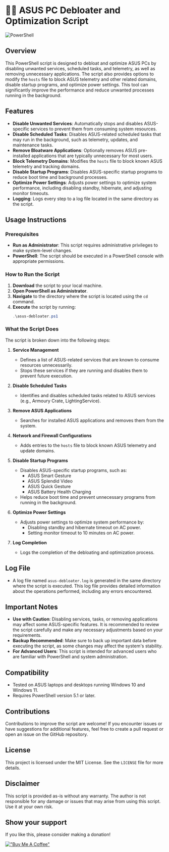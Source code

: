 # 🧹🚀 ASUS PC Debloater and Optimization Script

![PowerShell](https://img.shields.io/badge/PowerShell-%235391FE.svg?style=for-the-badge&logo=powershell&logoColor=white)

## Overview

This PowerShell script is designed to debloat and optimize ASUS PCs by disabling unwanted services, scheduled tasks, and telemetry, as well as removing unnecessary applications. The script also provides options to modify the `hosts` file to block ASUS telemetry and other related domains, disable startup programs, and optimize power settings. This tool can significantly improve the performance and reduce unwanted processes running in the background.

## Features

- **Disable Unwanted Services**: Automatically stops and disables ASUS-specific services to prevent them from consuming system resources.
- **Disable Scheduled Tasks**: Disables ASUS-related scheduled tasks that may run in the background, such as telemetry, updates, and maintenance tasks.
- **Remove Bloatware Applications**: Optionally removes ASUS pre-installed applications that are typically unnecessary for most users.
- **Block Telemetry Domains**: Modifies the `hosts` file to block known ASUS telemetry and tracking domains.
- **Disable Startup Programs**: Disables ASUS-specific startup programs to reduce boot time and background processes.
- **Optimize Power Settings**: Adjusts power settings to optimize system performance, including disabling standby, hibernate, and adjusting monitor timeouts.
- **Logging**: Logs every step to a log file located in the same directory as the script.

## Usage Instructions

### Prerequisites
- **Run as Administrator**: This script requires administrative privileges to make system-level changes.
- **PowerShell**: The script should be executed in a PowerShell console with appropriate permissions.

### How to Run the Script
1. **Download** the script to your local machine.
2. **Open PowerShell as Administrator**.
3. **Navigate** to the directory where the script is located using the `cd` command.
4. **Execute** the script by running:
   ```powershell
   .\asus-debloater.ps1
   ```

### What the Script Does

The script is broken down into the following steps:

1. **Service Management**
   - Defines a list of ASUS-related services that are known to consume resources unnecessarily.
   - Stops these services if they are running and disables them to prevent future execution.

2. **Disable Scheduled Tasks**
   - Identifies and disables scheduled tasks related to ASUS services (e.g., Armoury Crate, LightingService).

3. **Remove ASUS Applications** 
   - Searches for installed ASUS applications and removes them from the system.

4. **Network and Firewall Configurations**
   - Adds entries to the `hosts` file to block known ASUS telemetry and update domains.

5. **Disable Startup Programs**
   - Disables ASUS-specific startup programs, such as:
     - ASUS Smart Gesture
     - ASUS Splendid Video
     - ASUS Quick Gesture
     - ASUS Battery Health Charging
   - Helps reduce boot time and prevent unnecessary programs from running in the background.

6. **Optimize Power Settings** 
   - Adjusts power settings to optimize system performance by:
     - Disabling standby and hibernate timeout on AC power.
     - Setting monitor timeout to 10 minutes on AC power.

7. **Log Completion**
   - Logs the completion of the debloating and optimization process.

## Log File

- A log file named `asus-debloater.log` is generated in the same directory where the script is executed. This log file provides detailed information about the operations performed, including any errors encountered.

## Important Notes

- **Use with Caution**: Disabling services, tasks, or removing applications may affect some ASUS-specific features. It is recommended to review the script carefully and make any necessary adjustments based on your requirements.
- **Backup Recommended**: Make sure to back up important data before executing the script, as some changes may affect the system's stability.
- **For Advanced Users**: This script is intended for advanced users who are familiar with PowerShell and system administration.

## Compatibility

- Tested on ASUS laptops and desktops running Windows 10 and Windows 11.
- Requires PowerShell version 5.1 or later.

## Contributions

Contributions to improve the script are welcome! If you encounter issues or have suggestions for additional features, feel free to create a pull request or open an issue on the GitHub repository.

## License

This project is licensed under the MIT License. See the `LICENSE` file for more details.

## Disclaimer

This script is provided as-is without any warranty. The author is not responsible for any damage or issues that may arise from using this script. Use it at your own risk.

## Show your support
If you like this, please consider making a donation! 

[!["Buy Me A Coffee"](https://www.buymeacoffee.com/assets/img/custom_images/orange_img.png)](https://buymeacoffee.com/ggiovine)
